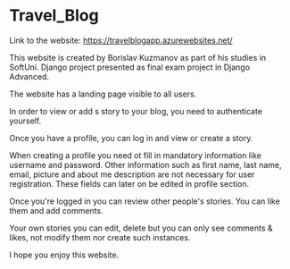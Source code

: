 # Travel_Blog

Link to the website: https://travelblogapp.azurewebsites.net/

This website is created by Borislav Kuzmanov as part of his studies in SoftUni.
Django project presented as final exam project in Django Advanced.

The website has a landing page visible to all users.

In order to view or add s story to your blog, you need to authenticate yourself.

Once you have a profile, you can log in and view or create a story.

When creating a profile you need ot fill in mandatory information like username and password. Other information such as first name, last name, 
email, picture and about me description are not necessary for user registration. These fields can later on be edited in profile section.

Once you're logged in you can review other people's stories. You can like them and add comments.

Your own stories you can edit, delete but you can only see comments & likes, not modify them nor create such instances.

I hope you enjoy this website.
